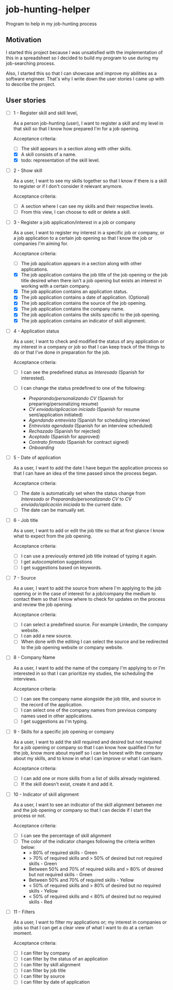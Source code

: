 # job-hunting-helper

Program to help in my job-hunting process

## Motivation

I started this project because I was unsatisfied with the implementation of this in a spreadsheet so I decided to build my program to use during my job-searching process.

Also, I started this so that I can showcase and improve my abilities as a software engineer. That's why I write down the user stories I came up with to describe the project.

## User stories

- [ ] 1 - Register skill and skill level,

  As a person job-hunting (user), I want to register a skill and my level in that skill so that I know how prepared I'm for a job opening.

  Acceptance criteria:

  - [ ] The skill appears in a section along with other skills.
  - [x] A skill consists of a name.
  - [x] todo: representation of the skill level.

- [ ] 2 - Show skill

  As a user, I want to see my skills together so that I know if there is a skill to register or if I don't consider it relevant anymore.

  Acceptance criteria:

  - [ ] A section where I can see my skills and their respective levels.
  - [ ] From this view, I can choose to edit or delete a skill.

- [ ] 3 - Register a job application/interest in a job or company

  As a user, I want to register my interest in a specific job or company, or a job application to a certain job opening so that I know the job or companies I'm aiming for.

  Acceptance criteria:

  - [ ] The job application appears in a section along with other applications.
  - [x] The job application contains the job title of the job opening or the job title desired when there isn't a job opening but exists an interest in working with a certain company.
  - [x] The job application contains an application status.
  - [x] The job application contains a date of application. (Optional)
  - [x] The job application contains the source of the job opening.
  - [x] The job application contains the company name.
  - [x] The job application contains the skills specific to the job opening.
  - [x] The job application contains an indicator of skill alignment.

- [ ] 4 - Application status

  As a user, I want to check and modified the status of any application or my interest in a company or job so that I can keep track of the things to do or that I've done in preparation for the job.

  Acceptance criteria:

  - [ ] I can see the predefined status as _Interesado_ (Spanish for interested).
  - [ ] I can change the status predefined to one of the following:

    - _Preparando/personalizando CV_ (Spanish for preparing/personalizing resume)
    - _CV enviado/aplicacion iniciado_ (Spanish for resume sent/application initiated)
    - _Agendando entrevista_ (Spanish for scheduling interview)
    - _Entrevista agendada_ (Spanish for an interview scheduled)
    - _Rechazado_ (Spanish for rejected)
    - _Aceptado_ (Spanish for approved)
    - _Contrato firmado_ (Spanish for contract signed)
    - _Onboarding_

- [ ] 5 - Date of application

  As a user, I want to add the date I have begun the application process so that I can have an idea of the time passed since the process began.

  Acceptance criteria:

  - [ ] The date is automatically set when the status change from _Interesado_ or _Preparando/personalizando CV_ to _CV enviado/aplicación iniciada_ to the current date.
  - [ ] The date can be manually set.

- [ ] 6 - Job title

  As a user, I want to add or edit the job title so that at first glance I know what to expect from the job opening.

  Acceptance criteria:

  - [ ] I can use a previously entered job title instead of typing it again.
  - [ ] I get autocompletion suggestions
  - [ ] I get suggestions based on keywords.

- [ ] 7 - Source

  As a user, I want to add the source from where I'm applying to the job opening or in the case of interest for a job/company the medium to contact them so that I know where to check for updates on the process and review the job opening.

  Acceptance criteria:

  - [ ] I can select a predefined source. For example Linkedin, the company website.
  - [ ] I can add a new source.
  - [ ] When done with the editing I can select the source and be redirected to the job opening website or company website.

- [ ] 8 - Company Name

  As a user, I want to add the name of the company I'm applying to or I'm interested in so that I can prioritize my studies, the scheduling the interviews.

  Acceptance criteria:

  - [ ] I can see the company name alongside the job title, and source in the record of the application.
  - [ ] I can select one of the company names from previous company names used in other applications.
  - [ ] I get suggestions as I'm typing.

- [ ] 9 - Skills for a specific job opening or company

  As a user, I want to add the skill required and desired but not required for a job opening or company so that I can know how qualified I'm for the job, know more about myself so I can be honest with the company about my skills, and to know in what I can improve or what I can learn.

  Acceptance criteria:

  - [ ] I can add one or more skills from a list of skills already registered.
  - [ ] If the skill doesn't exist, create it and add it.

- [ ] 10 - Indicator of skill alignment

  As a user, I want to see an indicator of the skill alignment between me and the job opening or company so that I can decide if I start the process or not.

  Acceptance criteria:

  - [ ] I can see the percentage of skill alignment
  - [ ] The color of the indicator changes following the criteria written below:
    - \> 80% of required skills - Green
    - \> 70% of required skills and > 50% of desired but not required skills - Green
    - Between 50% and 70% of required skills and > 80% of desired but not required skills - Green
    - Between 50% and 70% of required skills - Yellow
    - < 50% of required skills and > 80% of desired but no required skills - Yellow
    - < 50% of required skills and < 80% of desired but no required skills - Red

- [ ] 11 - Filters

  As a user, I want to filter my applications or; my interest in companies or jobs so that I can get a clear view of what I want to do at a certain moment.

  Acceptance criteria:

  - [ ] I can filter by company
  - [ ] I can filter by the status of an application
  - [ ] I can filter by skill alignment
  - [ ] I can filter by job title
  - [ ] I can filter by source
  - [ ] I can filter by date of application
